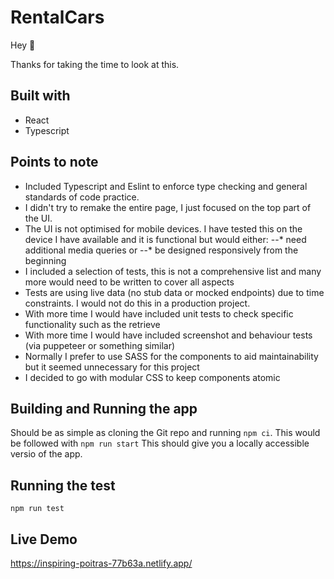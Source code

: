 # RentalCars

Hey :wave:

Thanks for taking the time to look at this.

## Built with
* React
* Typescript

## Points to note
* Included Typescript and Eslint to enforce type checking and general standards of code practice.
* I didn't try to remake the entire page, I just focused on the top part of the UI.
* The UI is not optimised for mobile devices. I have tested this on the device I have available and it is functional but would either:
--* need additional media queries
or 
--* be designed responsively from the beginning
* I included a selection of tests, this is not a comprehensive list and many more would need to be written to cover all aspects
* Tests are using live data (no stub data or mocked endpoints) due to time constraints. I would not do this in a production project.
* With more time I would have included unit tests to check specific functionality such as the retrieve
* With more time I would have included screenshot and behaviour tests (via puppeteer or something similar)
* Normally I prefer to use SASS for the components to aid maintainability but it seemed unnecessary for this project
* I decided to go with modular CSS to keep components atomic


## Building and Running the app
Should be as simple as cloning the Git repo and running `npm ci`.
This would be followed with `npm run start`
This should give you a locally accessible versio of the app.

## Running the test
`npm run test`

## Live Demo
https://inspiring-poitras-77b63a.netlify.app/
